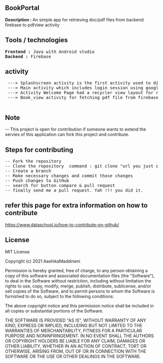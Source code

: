 ## BookPortal
<b>Description : </b>  An simple app for retrieving doc/pdf files from backend firebase to pdfview activity

## Tools / technologies
<pre>
<b>Frontend :</b> Java with Android studio 
<b>Backend :</b> Firebase
</pre>


## activity
<pre>
 ---> Splashscreen activity is the first activity used to display logo and animation.
 ---> Main activity which includes login session using google signin button.
 ---> Activity Welcome Page had a recycler view layout for retrivity data from backend and display items as list.
 ---> Book_view activity for fetching pdf file from firebase realtimedatabase into pdf View when clicked on item in recycler view.
 </pre>

## Note
-- This project is open for contribution if someone wants to extend the servies of this application can fork this project and contribute.

## Steps for contributing
<pre>
-- Fork the repository
-- Clone the repository  command : git clone "url you just copied"
-- Create a branch
-- Make necessary changes and commit those changes
-- Push changes to GitHub
-- search for button compare & pull request
-- finally send me a pull request. Yah !!! you did it.
</pre>

## refer this page for extra information on how to contribute
https://www.dataschool.io/how-to-contribute-on-github/

  

## License


MIT License

Copyright (c) 2021 AashikaMaddineni

Permission is hereby granted, free of charge, to any person obtaining a copy
of this software and associated documentation files (the "Software"), to deal
in the Software without restriction, including without limitation the rights
to use, copy, modify, merge, publish, distribute, sublicense, and/or sell
copies of the Software, and to permit persons to whom the Software is
furnished to do so, subject to the following conditions:

The above copyright notice and this permission notice shall be included in all
copies or substantial portions of the Software.

THE SOFTWARE IS PROVIDED "AS IS", WITHOUT WARRANTY OF ANY KIND, EXPRESS OR
IMPLIED, INCLUDING BUT NOT LIMITED TO THE WARRANTIES OF MERCHANTABILITY,
FITNESS FOR A PARTICULAR PURPOSE AND NONINFRINGEMENT. IN NO EVENT SHALL THE
AUTHORS OR COPYRIGHT HOLDERS BE LIABLE FOR ANY CLAIM, DAMAGES OR OTHER
LIABILITY, WHETHER IN AN ACTION OF CONTRACT, TORT OR OTHERWISE, ARISING FROM,
OUT OF OR IN CONNECTION WITH THE SOFTWARE OR THE USE OR OTHER DEALINGS IN THE
SOFTWARE.
